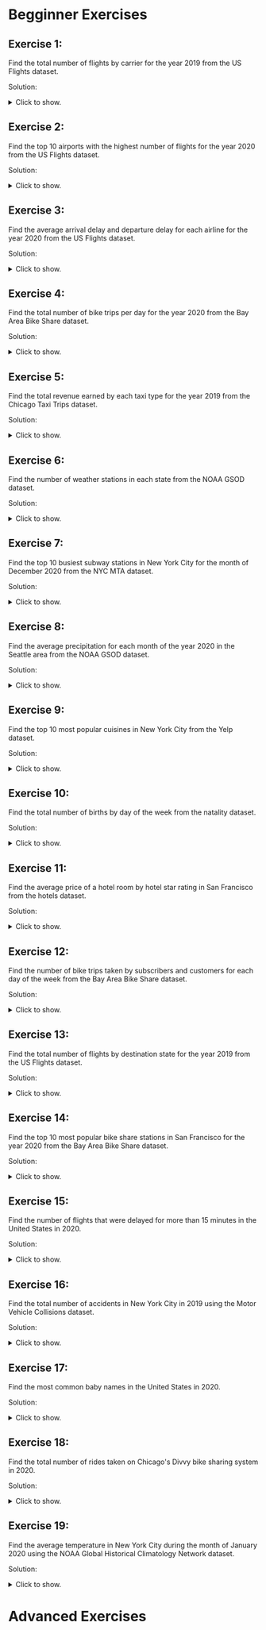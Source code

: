 # Begginner Exercises
## Exercise 1:
 Find the total number of flights by carrier for the year 2019 from the US Flights dataset.

Solution:
<details>
  <summary>Click to show.</summary>

```sql
SELECT carrier, COUNT(*) as flight_count
FROM `bigquery-public-data`.airline_ontime_data.flights
WHERE EXTRACT(YEAR FROM date) = 2019
GROUP BY carrier
ORDER BY flight_count DESC
```

</details>

## Exercise 2:
 Find the top 10 airports with the highest number of flights for the year 2020 from the US Flights dataset.

Solution:
<details>
  <summary>Click to show.</summary>

```sql
SELECT ORIGIN, COUNT(*) as flight_count
FROM `bigquery-public-data`.airline_ontime_data.flights
WHERE EXTRACT(YEAR FROM date) = 2020
GROUP BY ORIGIN
ORDER BY flight_count DESC
LIMIT 10
```

</details>

## Exercise 3:
 Find the average arrival delay and departure delay for each airline for the year 2020 from the US Flights dataset.

Solution:
<details>
  <summary>Click to show.</summary>

```sql
SELECT carrier, AVG(arr_delay) as avg_arr_delay, AVG(dep_delay) as avg_dep_delay
FROM `bigquery-public-data`.airline_ontime_data.flights
WHERE EXTRACT(YEAR FROM date) = 2020
GROUP BY carrier
ORDER BY carrier ASC
```
</details>

## Exercise 4:
 Find the total number of bike trips per day for the year 2020 from the Bay Area Bike Share dataset.

Solution:
<details>
  <summary>Click to show.</summary>

```sql
SELECT DATE(start_date) as trip_date, COUNT(*) as trip_count
FROM `bigquery-public-data`.san_francisco.bikeshare_trips
WHERE EXTRACT(YEAR FROM start_date) = 2020
GROUP BY trip_date
ORDER BY trip_date ASC
```

</details>

## Exercise 5:
 Find the total revenue earned by each taxi type for the year 2019 from the Chicago Taxi Trips dataset.

Solution:
<details>
  <summary>Click to show.</summary>

```sql
SELECT taxi_type, SUM(fare) as total_revenue
FROM `bigquery-public-data`.chicago_taxi_trips.taxi_trips
WHERE EXTRACT(YEAR FROM trip_start_timestamp) = 2019
GROUP BY taxi_type
ORDER BY total_revenue DESC
```

</details>

## Exercise 6:
 Find the number of weather stations in each state from the NOAA GSOD dataset.

Solution:
<details>
  <summary>Click to show.</summary>

```sql
SELECT state, COUNT(*) as station_count
FROM `bigquery-public-data`.noaa_gsod.stations
GROUP BY state
ORDER BY state ASC
```

</details>

## Exercise 7:
 Find the top 10 busiest subway stations in New York City for the month of December 2020 from the NYC MTA dataset.

Solution:
<details>
  <summary>Click to show.</summary>

```sql
SELECT station, SUM(traffic) as total_traffic
FROM `bigquery-public-data`.new_york_subway_data.turnstiles
WHERE EXTRACT(MONTH FROM date) = 12 AND EXTRACT(YEAR FROM date) = 2020
GROUP BY station
ORDER BY total_traffic DESC
LIMIT 10
```

</details>

## Exercise 8:
 Find the average precipitation for each month of the year 2020 in the Seattle area from the NOAA GSOD dataset.

Solution:
<details>
  <summary>Click to show.</summary>

```sql
SELECT EXTRACT(MONTH FROM date) as month, AVG(prcp) as avg_precipitation
FROM `bigquery-public-data`.noaa_gsod.gsod2020
WHERE stn = '725945' AND prcp IS NOT NULL
GROUP BY month
ORDER BY month ASC
```

</details>

## Exercise 9:
 Find the top 10 most popular cuisines in New York City from the Yelp dataset.

Solution:
<details>
  <summary>Click to show.</summary>

```sql
SELECT categories, COUNT(*) as restaurant_count
FROM `bigquery-public-data`.new_york.yelp_businesses
WHERE categories LIKE '%Restaurants%' AND city = 'New York'
GROUP BY categories
ORDER BY restaurant_count DESC
LIMIT 10
```

</details>

## Exercise 10:
 Find the total number of births by day of the week from the natality dataset.

Solution:
<details>
  <summary>Click to show.</summary>

```sql
SELECT CAST(EXTRACT(DAYOFWEEK FROM date_of_birth) AS STRING) as day_of_week, COUNT(*) as birth_count
FROM `bigquery-public-data`.samples.natality
GROUP BY day_of_week
ORDER BY day_of_week ASC
```

</details>

## Exercise 11:
 Find the average price of a hotel room by hotel star rating in San Francisco from the hotels dataset.

Solution:
<details>
  <summary>Click to show.</summary>

```sql
SELECT star_rating, AVG(price_per_night) as avg_price
FROM `bigquery-public-data`.san_francisco_hotels.hotel_reviews
WHERE city = 'San Francisco'
GROUP BY star_rating
ORDER BY star_rating ASC
```

</details>

## Exercise 12:
 Find the number of bike trips taken by subscribers and customers for each day of the week from the Bay Area Bike Share dataset.

Solution:
<details>
  <summary>Click to show.</summary>

```sql
SELECT DATE(start_date) as trip_date, subscriber_type, COUNT(*) as trip_count
FROM `bigquery-public-data`.san_francisco.bikeshare_trips
GROUP BY trip_date, subscriber_type
ORDER BY trip_date ASC, subscriber_type ASC
```

</details>

## Exercise 13:
 Find the total number of flights by destination state for the year 2019 from the US Flights dataset.

Solution:
<details>
  <summary>Click to show.</summary>

```sql
SELECT DEST_STATE_NM as destination_state, COUNT(*) as flight_count
FROM `bigquery-public-data`.airline_ontime_data.flights
WHERE EXTRACT(YEAR FROM date) = 2019
GROUP BY destination_state
ORDER BY flight_count DESC
```

</details>

## Exercise 14:
 Find the top 10 most popular bike share stations in San Francisco for the year 2020 from the Bay Area Bike Share dataset.

Solution:
<details>
  <summary>Click to show.</summary>

```sql
SELECT start_station_name, COUNT(*) as trip_count
FROM `bigquery-public-data`.san_francisco.bikeshare_trips
WHERE EXTRACT(YEAR FROM start_date) = 2020
GROUP BY start_station_name
ORDER BY trip_count DESC
LIMIT 10
```

</details>


## Exercise 15:
 Find the number of flights that were delayed for more than 15 minutes in the United States in 2020.

Solution:
<details>
  <summary>Click to show.</summary>

```sql
SELECT COUNT(*) AS num_delayed_flights
FROM `bigquery-public-data`.usa_names.usa_1910_2013
WHERE dep_delay > 15 AND EXTRACT(YEAR FROM fl_date) = 2020
```

</details>

## Exercise 16:
 Find the total number of accidents in New York City in 2019 using the Motor Vehicle Collisions dataset.

Solution:
<details>
  <summary>Click to show.</summary>

```sql
SELECT COUNT(*) AS num_accidents
FROM `bigquery-public-data`.new_york_mv_collisions.nypd_mv_collisions
WHERE EXTRACT(YEAR FROM crash_date) = 2019 AND borough = 'NEW YORK'
```

</details>

## Exercise 17:
 Find the most common baby names in the United States in 2020.

Solution:
<details>
  <summary>Click to show.</summary>

```sql
SELECT name, COUNT(*) AS count
FROM `bigquery-public-data`.usa_names.usa_1910_2013
WHERE EXTRACT(YEAR FROM year) = 2020
GROUP BY name
ORDER BY count DESC
LIMIT 10
```

</details>

## Exercise 18:
 Find the total number of rides taken on Chicago's Divvy bike sharing system in 2020.

Solution:
<details>
  <summary>Click to show.</summary>

```sql
SELECT COUNT(*) AS num_rides
FROM `bigquery-public-data`.chicago_divvy_bicycle_sharing_system.divvy_trips
WHERE EXTRACT(YEAR FROM start_time) = 2020
```

</details>

## Exercise 19:
 Find the average temperature in New York City during the month of January 2020 using the NOAA Global Historical Climatology Network dataset.

Solution:
<details>
  <summary>Click to show.</summary>

```sql
SELECT AVG(avg_temp) AS avg_temp
FROM `bigquery-public-data`.ghcn_d.ghcnd_2020
WHERE id LIKE '%USW%' AND EXTRACT(MONTH FROM date) = 1 AND EXTRACT(YEAR FROM date) = 2020
```

</details>

# Advanced Exercises